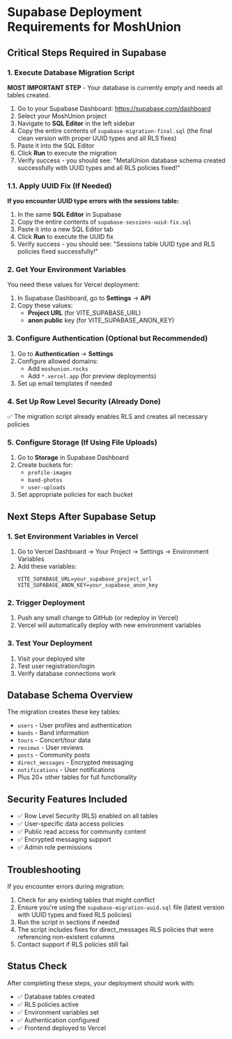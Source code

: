 # Supabase Deployment Requirements for MoshUnion

## Critical Steps Required in Supabase

### 1. Execute Database Migration Script
**MOST IMPORTANT STEP** - Your database is currently empty and needs all tables created.

1. Go to your Supabase Dashboard: https://supabase.com/dashboard
2. Select your MoshUnion project
3. Navigate to **SQL Editor** in the left sidebar
4. Copy the entire contents of `supabase-migration-final.sql` (the final clean version with proper UUID types and all RLS fixes)
5. Paste it into the SQL Editor
6. Click **Run** to execute the migration
7. Verify success - you should see: "MetalUnion database schema created successfully with UUID types and all RLS policies fixed!"

### 1.1. Apply UUID Fix (If Needed)
**If you encounter UUID type errors with the sessions table:**

1. In the same **SQL Editor** in Supabase
2. Copy the entire contents of `supabase-sessions-uuid-fix.sql`
3. Paste it into a new SQL Editor tab
4. Click **Run** to execute the UUID fix
5. Verify success - you should see: "Sessions table UUID type and RLS policies fixed successfully!"

### 2. Get Your Environment Variables
You need these values for Vercel deployment:

1. In Supabase Dashboard, go to **Settings** → **API**
2. Copy these values:
   - **Project URL** (for VITE_SUPABASE_URL)
   - **anon public** key (for VITE_SUPABASE_ANON_KEY)

### 3. Configure Authentication (Optional but Recommended)
1. Go to **Authentication** → **Settings**
2. Configure allowed domains:
   - Add `moshunion.rocks`
   - Add `*.vercel.app` (for preview deployments)
3. Set up email templates if needed

### 4. Set Up Row Level Security (Already Done)
✅ The migration script already enables RLS and creates all necessary policies

### 5. Configure Storage (If Using File Uploads)
1. Go to **Storage** in Supabase Dashboard
2. Create buckets for:
   - `profile-images`
   - `band-photos`
   - `user-uploads`
3. Set appropriate policies for each bucket

## Next Steps After Supabase Setup

### 1. Set Environment Variables in Vercel
1. Go to Vercel Dashboard → Your Project → Settings → Environment Variables
2. Add these variables:
   ```
   VITE_SUPABASE_URL=your_supabase_project_url
   VITE_SUPABASE_ANON_KEY=your_supabase_anon_key
   ```

### 2. Trigger Deployment
1. Push any small change to GitHub (or redeploy in Vercel)
2. Vercel will automatically deploy with new environment variables

### 3. Test Your Deployment
1. Visit your deployed site
2. Test user registration/login
3. Verify database connections work

## Database Schema Overview
The migration creates these key tables:
- `users` - User profiles and authentication
- `bands` - Band information
- `tours` - Concert/tour data
- `reviews` - User reviews
- `posts` - Community posts
- `direct_messages` - Encrypted messaging
- `notifications` - User notifications
- Plus 20+ other tables for full functionality

## Security Features Included
- ✅ Row Level Security (RLS) enabled on all tables
- ✅ User-specific data access policies
- ✅ Public read access for community content
- ✅ Encrypted messaging support
- ✅ Admin role permissions

## Troubleshooting
If you encounter errors during migration:
1. Check for any existing tables that might conflict
2. Ensure you're using the `supabase-migration-uuid.sql` file (latest version with UUID types and fixed RLS policies)
3. Run the script in sections if needed
4. The script includes fixes for direct_messages RLS policies that were referencing non-existent columns
5. Contact support if RLS policies still fail

## Status Check
After completing these steps, your deployment should work with:
- ✅ Database tables created
- ✅ RLS policies active
- ✅ Environment variables set
- ✅ Authentication configured
- ✅ Frontend deployed to Vercel
